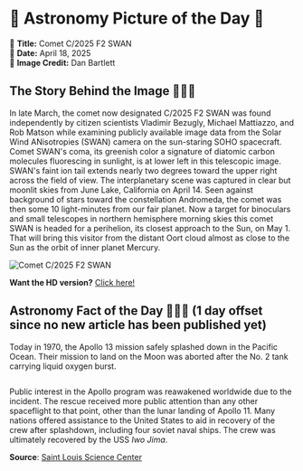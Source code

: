 # 🌌 Astronomy Picture of the Day 🌌
🔭 **Title:** Comet C/2025 F2 SWAN  
📅 **Date:** April 18, 2025  
📸 **Image Credit:** Dan Bartlett  

## The Story Behind the Image 🧑‍🚀🔭
In late March, the comet now designated C/2025 F2 SWAN was found independently by citizen scientists Vladimir Bezugly, Michael Mattiazzo, and Rob Matson while examining publicly available image data from the Solar Wind ANisotropies (SWAN) camera on the sun-staring SOHO spacecraft. Comet SWAN's coma, its greenish color a signature of diatomic carbon molecules fluorescing in sunlight, is at lower left in this telescopic image. SWAN's faint ion tail extends nearly two degrees toward the upper right across the field of view. The interplanetary scene was captured in clear but moonlit skies from June Lake, California on April 14. Seen against background of stars toward the constellation Andromeda, the comet was then some 10 light-minutes from our fair planet. Now a target for binoculars and small telescopes in northern hemisphere morning skies this comet SWAN is headed for a perihelion, its closest approach to the Sun, on May 1. That will bring this visitor from the distant Oort cloud almost as close to the Sun as the orbit of inner planet Mercury.

![Comet C/2025 F2 SWAN](https://apod.nasa.gov/apod/image/2504/C2025_F2SWAN_20250414_DEBartlett1024.jpg)

**Want the HD version?** [Click here!](https://apod.nasa.gov/apod/image/2504/C2025_F2SWAN_20250414_DEBartlett.jpg)

## Astronomy Fact of the Day 👩‍🚀🚀 (1 day offset since no new article has been published yet)
<p>Today in 1970, the Apollo 13 mission safely splashed down in the Pacific Ocean. Their mission to land on the Moon was aborted after the No. 2 tank carrying liquid oxygen burst.</p>
<p><img src="https://www.slsc.org/wp-content/uploads/2025/04/apr-17.jpg" alt=""/></p>
<p>Public interest in the Apollo program was reawakened worldwide due to the incident. The rescue received more public attention than any other spaceflight to that point, other than the lunar landing of Apollo 11. Many nations offered assistance to the United States to aid in recovery of the crew after splashdown, including four soviet naval ships. The crew was ultimately recovered by the USS <i>Iwo Jima</i>.</p>

**Source**: [Saint Louis Science Center](https://www.slsc.org/astronomy-fact-of-the-day-april-17-2025/)
